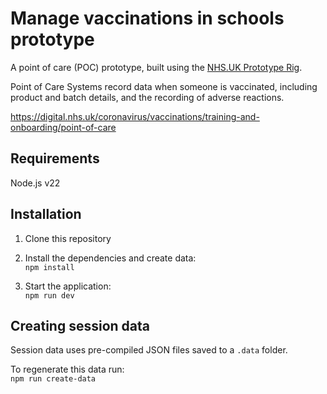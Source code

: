 # Manage vaccinations in schools prototype

A point of care (POC) prototype, built using the [NHS.UK Prototype Rig](https://github.com/x-govuk/nhsuk-prototype-rig).

Point of Care Systems record data when someone is vaccinated, including product and batch details, and the recording of adverse reactions.

<https://digital.nhs.uk/coronavirus/vaccinations/training-and-onboarding/point-of-care>

## Requirements

Node.js v22

## Installation

1. Clone this repository

2. Install the dependencies and create data:\
   `npm install`

3. Start the application:\
   `npm run dev`

## Creating session data

Session data uses pre-compiled JSON files saved to a `.data` folder.

To regenerate this data run:\
`npm run create-data`
